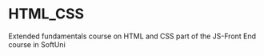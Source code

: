 # HTML_CSS
Extended fundamentals course on HTML and CSS part of the  JS-Front End course in SoftUni
